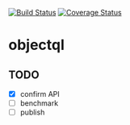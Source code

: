 [![Build Status](https://travis-ci.org/bmullan91/objectql.svg?branch=master)](https://travis-ci.org/bmullan91/objectql) [![Coverage Status](https://coveralls.io/repos/github/bmullan91/objectql/badge.svg?branch=master)](https://coveralls.io/github/bmullan91/objectql?branch=master)

# objectql

## TODO

- [x] confirm API
- [ ] benchmark
- [ ] publish

